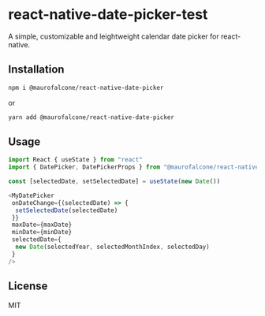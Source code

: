# react-native-date-picker-test

A simple, customizable and leightweight calendar date picker for react-native.

## Installation

```sh
npm i @maurofalcone/react-native-date-picker
```

or

```sh
yarn add @maurofalcone/react-native-date-picker
```

## Usage

```js
import React { useState } from "react"
import { DatePicker, DatePickerProps } from "@maurofalcone/react-native-date-picker"

const [selectedDate, setSelectedDate] = useState(new Date())

<MyDatePicker
 onDateChange={(selectedDate) => {
  setSelectedDate(selectedDate)
 }}
 maxDate={maxDate}
 minDate={minDate}
 selectedDate={
  new Date(selectedYear, selectedMonthIndex, selectedDay)
 }
/>
```

<!-- ## Contributing

See the [contributing guide](CONTRIBUTING.md) to learn how to contribute to the repository and the development workflow. -->

## License

MIT
